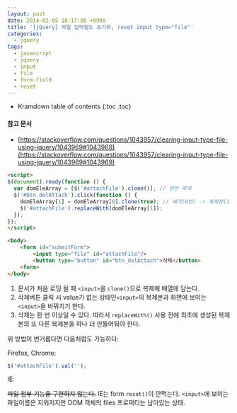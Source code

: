 ```yaml
---
layout: post
date: 2014-02-05 18:17:00 +0900
title: '[jQuery] 파일 입력필드 초기화, reset input type="file"'
categories:
  - jquery
tags:
  - javascript
  - jquery
  - input
  - file
  - form-field
  - reset
---
```


* Kramdown table of contents
{:toc .toc}

#### 참고 문서

- [https://stackoverflow.com/questions/1043957/clearing-input-type-file-using-jquery/1043969#1043969](https://stackoverflow.com/questions/1043957/clearing-input-type-file-using-jquery/1043969#1043969)

```html
<script>
$(document).ready(function () {
  var domEleArray = [$('#attachFile').clone()]; // 원본 복제
  $('#btn_delAttach').click(function () {
    domEleArray[1] = domEleArray[0].clone(true); // 쌔거(0번) -> 복제본(1번)
    $('#attachFile').replaceWith(domEleArray[1]);
  });
});
</script>

<body>
    <form id="submitForm">
        <input type="file" id="attachFile"/>
        <button type="button" id="btn_delAttach">삭제</button>
    <form>
</body>
```

1. 문서가 처음 로딩 될 때 `<input>`을 `clone()`으로 복제해 배열에 담는다.
1. 삭제버튼 클릭 시 value가 없는 상태인`<input>`의 복제본과 화면에 보이는 `<input>`을 바꿔치기 한다.
1. 삭제는 한 번 이상일 수 있다. 따라서 `replaceWith()` 사용 전에 최초에 생성된 복제본의 또 다른 복제본을 하나 더 만들어둬야 한다.


위 방법이 번거롭다면 다음처럼도 가능하다:

Firefox, Chrome:

```js
$('#attachFile').val('');
```

IE:

~~파일 첨부 기능을 구현하지 않는다.~~ IE는 form `reset()`이 안먹는다. `<input>`에 보이는 파일이름은 지워지지만 DOM 객체의 files 프로퍼티는 남아있는 상태.
